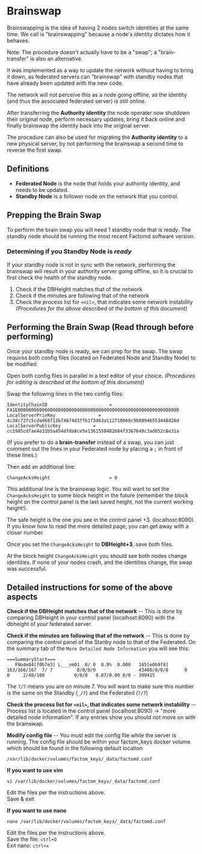 # Brainswap

Brainswapping is the idea of having 2 nodes switch identities at the same time. We call is "brainswapping" because a node's identity dictates how it behaves.

Note: The procedure doesn't actually have to be a "swap"; a "brain-transfer" is also an alternative. 

It was implemented as a way to update the network without having to bring it down, as federated servers can "brainswap" with standby nodes that have already been updated with the new code. 

The network will not perceive this as a node going offline, as the identity (and thus the associated federated server) is still online.

After transferring the __Authority identity__ the node operater now shutdown their original node, perform necessary updates, bring it back online and finally brainswap the identity back into the original server.

The procedure can also be used for migrating the __Authority identity__ to a new physical server, by not performing the brainswap a second time to reverse the first swap.

## Definitions

- __Federated Node__ is the node that holds your authority identity, and needs to be updated.
- __Standby Node__ is a follower node on the network that you control.

## Prepping the Brain Swap

To perform the brain swap you will need 1 standby node that is _ready_. The standby node should be running the most recent Factomd software version.

### Determining if you Standby Node is _ready_

If your standby node is not in sync with the network, performing the brainswap will result in your authority server going offline, so it is crucial to first check the health of the standby node.

1. Check if the DBHeight matches that of the network 
2. Check if the minutes are following that of the network
3. Check the process list for `<nil>`, that indicates some network instability
_(Procedures for the above described at the bottom of this document)_

## Performing the Brain Swap (Read through before performing)

Once your standby node is ready, we can prep for the swap. The swap requires both config files (located on Federated Node and Standby Node) to be modified.

Open both config files in parallel in a text editor of your choice. 
_(Procedures for editing is described at the bottom of this document)_

Swap the following lines in the two config files:

```
IdentityChainID	                      = FA1E000000000000000000000000000000000000000000000000000000000000
LocalServerPrivKey                = 4c38c72fc5cdad68f13b74674d3ffb1f3d63a112710868c9b08946553448d26d
LocalServerPublicKey            = cc1985cdfae4e32b5a454dfda8ce5e1361558482684f3367649c3ad852c8e31a
```

(If you prefer to do a __brain-transfer__ instead of a swap, you can just comment out the lines in your Federated node by placing a `;` in front of these lines.)

Then add an additional line:

```
ChangeAcksHeight                      = 0
```

This additional line is the brainswap logic. You will want to set the `ChangeAcksHeight` to some block height in the future (remember the block height on the control panel is the last saved height, not the current working height!). 

The safe height is the one you see in the control panel +3. (localhost:8090).
If you know how to read the more detailed page, you can get away with a closer number.

Once you set the `ChangeAcksHeight` to __DBHeight+3__, save both files.

At the block height `ChangeAcksHeight` you should see both nodes change identities. If none of your nodes crash, and the identities change, the swap was successful.




## Detailed instructions for some of the above aspects

__Check if the DBHeight matches that of the network__
-- This is done by comparing DBHeight in your control panel (localhost:8090) with the dbheight of your federated server.

__Check if the minutes are following that of the network__
-- This is done by comparing the control panel of the Stanby node to that of the Federated. On the summary tab of the `More Detailed Node Information` you will see this:

```
===SummaryStart===
   FNode04[f0b7e3] L___vm01  0/ 0  0.0%  0.000   165[e0b9f8] 163/166/167  7/ 7         0/0/0/0                43400/0/0/0      0     0     2/40/100           0/0/0   0.07/0.00 0/0 - 309415
```

The `7/7` means you are on minute 7. You will want to make sure this number is the same on the Standby (`_/7`) and the Federated (`7/7`)

__Check the process list for `<nil>`, that indicates some network instability__
-- Process list is located in the control panel (localhost:8090) -> "more detailed node information". If any entries show <nil> you should not move on with the brainswap.
  
__Modify config file__ -- You must edit the config file while the server is running. The config file should be within your factom_keys docker volume which should be found in the following default location

`/var/lib/docker/volumes/factom_keys/_data/factomd.conf`

__If you want to use vim__
```
vi /var/lib/docker/volumes/factom_keys/_data/factomd.conf
```

Edit the files per the instructions above.  
Save & exit

__If you want to use nano__
```
nano /var/lib/docker/volumes/factom_keys/_data/factomd.conf
```

Edit the files per the instructions above.  
Save the file: ```ctrl+O```  
Exit nano: ```ctrl+x```
  
  
